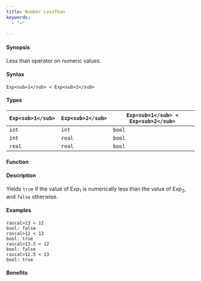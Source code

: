```yaml
---
title: Number LessThan
keywords:
  - "<"

---
```


#### Synopsis

Less than operator on numeric values.

#### Syntax

`Exp<sub>1</sub> < Exp<sub>2</sub>`

#### Types


| `Exp<sub>1</sub>`  |  `Exp<sub>2</sub>` | `Exp<sub>1</sub> < Exp<sub>2</sub>`  |
| --- | --- | --- |
| `int`      |  `int`     | `bool`               |
| `int`      |  `real`    | `bool`               |
| `real`     |  `real`    | `bool`               |


#### Function

#### Description

Yields `true` if the value of Exp<sub>1</sub> is numerically less than the value of Exp<sub>2</sub>, and `false` otherwise.

#### Examples


```rascal-shell
rascal>13 < 12
bool: false
rascal>12 < 13
bool: true
rascal>13.5 < 12
bool: false
rascal>12.5 < 13
bool: true
```

#### Benefits


